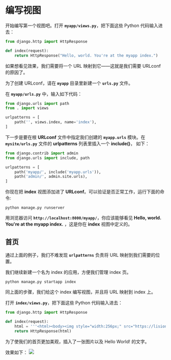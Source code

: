 # 编写视图
开始编写第一个视图吧。打开 **`myapp/views.py`**，把下面这些 Python 代码输入进去：
```py
from django.http import HttpResponse

def index(request):
    return HttpResponse("Hello, world. You're at the myapp index.")
```
如果想看见效果，我们需要将一个 URL 映射到它——这就是我们需要 URLconf 的原因了。

为了创建 URLconf，请在 **`myapp`** 目录里新建一个 **`urls.py`** 文件。

在 **`myapp/urls.py`** 中，输入如下代码：

```py
from django.urls import path
from . import views

urlpatterns = [
    path('', views.index, name='index'),
]
```
下一步是要在根 **URLconf** 文件中指定我们创建的 **`myapp.urls`** 模块。在 **`mysite/urls.py`** 文件的 **urlpatterns** 列表里插入一个 **include()**， 如下：

```py
from django.contrib import admin
from django.urls import include, path

urlpatterns = [
    path('myapp/', include('myapp.urls')),
    path('admin/', admin.site.urls),
]
```

你现在把 **index** 视图添加进了 **URLconf**。可以验证是否正常工作，运行下面的命令:

```shell
python manage.py runserver
```

用浏览器访问 **`http://localhost:8000/myapp/`**，你应该能够看见 **Hello, world. You're at the myapp index.** ，这是你在 **index** 视图中定义的。

## 首页

通过上面的例子，我们不难发现 **`urlpatterns`** 负责将 URL 映射到我们需要的位置。

我们继续新建一个名为 index 的应用，方便我们管理 index 页。

```shell
python manage.py startapp index
```

同上面的步骤，我们给这个 index 编写视图，并且将 URL 映射到 index 上。

打开 **`index/views.py`**，把下面这些 Python 代码输入进去：
```py
from django.http import HttpResponse

def index(request):
    html = '''<html><body><img style="width:256px;" src="https://lision.me/ios_native_js/html5.png"  alt="ex" /><text>Hello World!</text></body></html>'''
    return HttpResponse(html)
```

为了使我们的首页更加美观，插入了一张图片以及 Hello World! 的文字。

效果如下：
<img src="https://lision.me/ios_native_js/html5.png/">

